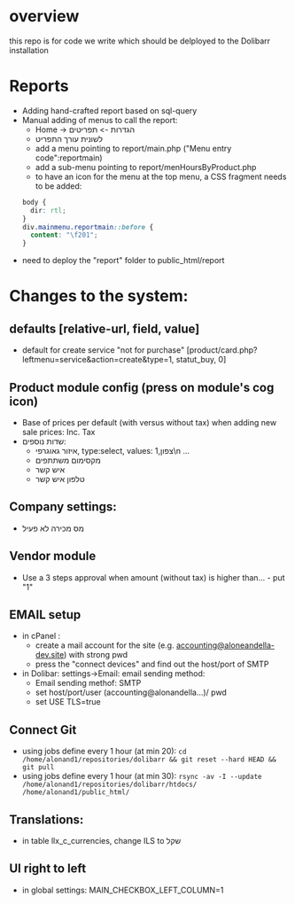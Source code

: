 # overview
this repo is for code we write which should be delployed to the Dolibarr installation

# Reports
- Adding hand-crafted report based on sql-query
- Manual adding of menus to call the report:
  - Home -> הגדרות
                  -> תפריטים
  - לשונית עורך התפריט
  - add a menu pointing to report/main.php ("Menu entry code":reportmain)
  - add a sub-menu pointing to report/menHoursByProduct.php
  - to have an icon for the menu at the top menu, a CSS fragment needs to be added:
  ```css
  body {
    dir: rtl;
  }
  div.mainmenu.reportmain::before {
    content: "\f201";
  }
  ```
- need to deploy the "report" folder to public_html/report


# Changes to the system:
## defaults [relative-url, field, value]
- default for create service "not for purchase" [product/card.php?leftmenu=service&action=create&type=1, statut_buy, 0]

## Product module config (press on module's cog icon)
- Base of prices per default (with versus without tax) when adding new sale prices: Inc. Tax
- שדות נוספים:
  - איזור גאוגרפי, type:select, values: 1,צפון\n ...
  - מקסימום משתתפים
  - איש קשר
  - טלפון איש קשר

## Company settings:
- מס מכירה לא פעיל

## Vendor module
- Use a 3 steps approval when amount (without tax) is higher than... - put "1"

## EMAIL setup
- in cPanel :
  - create a mail account for the site (e.g. accounting@aloneandella-dev.site) with strong pwd
  - press the "connect devices" and find out the host/port of SMTP
- in Dolibar: settings->Email: email sending method:
  - Email sending methof: SMTP
  - set host/port/user (accounting@alonandella...)/ pwd
  - set USE TLS=true

## Connect Git
 - using jobs define every 1 hour (at min 20):
   `cd /home/alonand1/repositories/dolibarr && git reset --hard HEAD && git pull`
 - using jobs define every 1 hour (at min 30):
   `rsync -av -I --update /home/alonand1/repositories/dolibarr/htdocs/ /home/alonand1/public_html/`

## Translations:
- in table llx_c_currencies, change ILS to שקל

## UI right to left
- in global settings: MAIN_CHECKBOX_LEFT_COLUMN=1